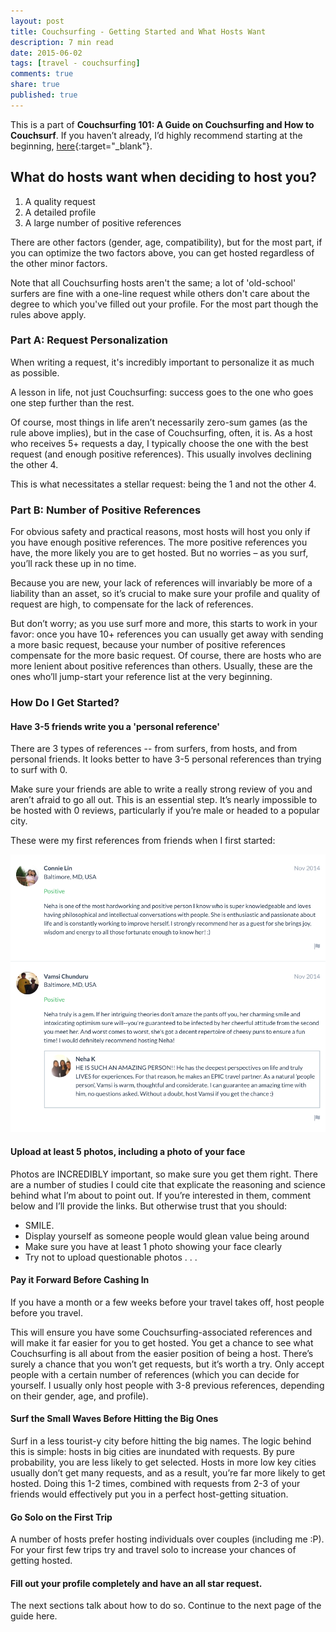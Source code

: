 ```yaml
---
layout: post
title: Couchsurfing - Getting Started and What Hosts Want
description: 7 min read
date: 2015-06-02
tags: [travel - couchsurfing]
comments: true
share: true
published: true
---
```


This is a part of **Couchsurfing 101: A Guide on Couchsurfing and How to Couchsurf**. If you haven’t already, I’d highly recommend starting at the beginning, [here](2017-07-01-couchsurfing-guide){:target="_blank"}.

## What do hosts want when deciding to host you?

1. A quality request
2. A detailed profile
3. A large number of positive references

There are other factors (gender, age, compatibility), but for the most part, if you can optimize the two factors above, you can get hosted regardless of the other minor factors.

Note that all Couchsurfing hosts aren't the same; a lot of 'old-school' surfers are fine with a one-line request while others don't care about the degree to which you've filled out your profile. For the most part though the rules above apply. 

### Part A: Request Personalization 

When writing a request, it's incredibly important to personalize it as much as possible. 

A lesson in life, not just Couchsurfing: success goes to the one who goes one step further than the rest.

Of course, most things in life aren’t necessarily zero-sum games (as the rule above implies), but in the case of Couchsurfing, often, it is. As a host who receives 5+ requests a day, I typically choose the one with the best request (and enough positive references). This usually involves declining the other 4.

This is what necessitates a stellar request: being the 1 and not the other 4.

### Part B: Number of Positive References

For obvious safety and practical reasons, most hosts will host you only if you have enough positive references. The more positive references you have, the more likely you are to get hosted. But no worries – as you surf, you’ll rack these up in no time.

Because you are new, your lack of references will invariably be more of a liability than an asset, so it’s crucial to make sure your profile and quality of request are high, to compensate for the lack of references.

But don’t worry; as you use surf more and more, this starts to work in your favor: once you have 10+ references you can usually get away with sending a more basic request, because your number of positive references compensate for the more basic request. Of course, there are hosts who are more lenient about positive references than others. Usually, these are the ones who’ll jump-start your reference list at the very beginning.

### How Do I Get Started?

#### Have 3-5 friends write you a 'personal reference'

There are 3 types of references -- from surfers, from hosts, and from personal friends. It looks better to have 3-5 personal references than trying to surf with 0. 

Make sure your friends are able to write a really strong review of you and aren’t afraid to go all out. This is an essential step. It’s nearly impossible to be hosted with 0 reviews, particularly if you’re male or headed to a popular city.

These were my first references from friends when I first started:

<p align="center">
  <img src="/images/cs-personal-references.png">
</p>

#### Upload at least 5 photos, including a photo of your face

Photos are INCREDIBLY important, so make sure you get them right. There are a number of studies I could cite that explicate the reasoning and science behind what I’m about to point out. If you’re interested in them, comment below and I’ll provide the links. But otherwise trust that you should:

- SMILE.
- Display yourself as someone people would glean value being around
- Make sure you have at least 1 photo showing your face clearly
- Try not to upload questionable photos . . . 

#### Pay it Forward Before Cashing In 

If you have a month or a few weeks before your travel takes off, host people before you travel.

This will ensure you have some Couchsurfing-associated references and will make it far easier for you to get hosted. You get a chance to see what Couchsurfing is all about from the easier position of being a host. There’s surely a chance that you won’t get requests, but it’s worth a try. Only accept people with a certain number of references (which you can decide for yourself. I usually only host people with 3-8 previous references, depending on their gender, age, and profile).

#### Surf the Small Waves Before Hitting the Big Ones

Surf in a less tourist-y city before hitting the big names. The logic behind this is simple: hosts in big cities are inundated with requests. By pure probability, you are less likely to get selected. Hosts in more low key cities usually don’t get many requests, and as a result, you’re far more likely to get hosted. Doing this 1-2 times, combined with requests from 2-3 of your friends would effectively put you in a perfect host-getting situation.

#### Go Solo on the First Trip
A number of hosts prefer hosting individuals over couples (including me :P). For your first few trips try and travel solo to increase your chances of getting hosted.

#### Fill out your profile completely and have an all star request.

The next sections talk about how to do so. Continue to the next page of the guide here. 